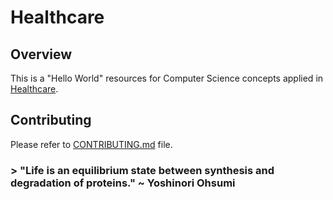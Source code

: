 # Healthcare

## Overview

This is a "Hello World" resources for Computer Science concepts applied in [Healthcare](https://en.wikipedia.org/wiki/Health_care).

## Contributing

Please refer to [CONTRIBUTING.md](../CONTRIBUTING.md) file.

### > "Life is an equilibrium state between synthesis and degradation of proteins." ~ Yoshinori Ohsumi